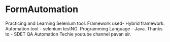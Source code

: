 # FormAutomation
Practicing and Learning Selenium tool.
Framework used- Hybrid framework.
Automation tool - selenium testNG.
Programming Language - Java.
Thanks to - 
SDET QA Automation Techie youtube channel pavan sir.
